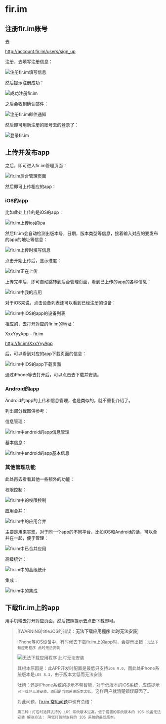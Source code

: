 # fir.im

## 注册fir.im账号

去

http://account.fir.im/users/sign_up

注册，去填写注册信息：

![注册fir.im填写信息](../../assets/img/register_and_fill_out_info.png)

然后提示注册成功：

![成功注册fir.im](../../assets/img/register_fir_im_complete.png)

之后会收到确认邮件：

![注册fir.im邮件通知](../../assets/img/fir_im_register_notice_mail.png)

然后即可用新注册的账号去的登录了：

![登录fir.im](../../assets/img/login_fir_im.png)

## 上传并发布app

之后，即可进入fir.im管理页面：

![fir.im后台管理页面](../../assets/img/fir_im_admin_page.png)

然后即可上传相应的app：

### iOS的app

比如此处上传的是iOS的app：

![fir.im上传ios的ipa](../../assets/img/fir_im_upload_ios_ipa.png)

然后fir.im会自动检测出版本号，日期，版本类型等信息，接着输入对应的要发布的app的地址等信息：

![fir.im上传时填写信息](../../assets/img/fir_im_upload_fill_ino.png)

点击开始上传后，显示进度：

![fir.im正在上传](../../assets/img/fir_im_is_uploading.png)

上传完毕后，即可自动跳转到后台管理页面，看到已上传的app的各种信息：

![fir.im中我的应用](../../assets/img/fir_im_my_app.png)

对于iOS来说，点击设备列表还可以看到已经注册的设备：

![fir.im中iOS的app的设备列表](../../assets/img/fir_im_ios_app_device_list.png)

相应的，去打开对应的fir.im的地址：

XxxYyyApp – fir.im

http://fir.im/XxxYyyApp

后，可以看到对应的app下载页面的信息：

![fir.im中iOS的app下载页面](../../assets/img/fir_im_ios_app_release_page.png)

通过iPhone等去打开后，可以点击去下载并安装。

### Android的app

Android的app的上传和信息管理，也是类似的，就不重复介绍了。

列出部分截图供参考：

信息管理：

![fir.im中android的app信息管理](../../assets/img/fir_im_android_app_info_manage.png)

基本信息：

![fir.im中android的app基本信息](../../assets/img/fir_im_android_app_basic_info.png)

### 其他管理功能

此处再去看看其他一些额外的功能：

权限控制：

![fir.im中的权限控制](../../assets/img/fir_im_access_control.png)

应用合并：

![fir.im中的应用合并](../../assets/img/fir_im_app_merge.png)

主要是用来实现，对于同一个app的不同平台，比如iOS和Android的话，可以合并在一起，便于管理：

![fir.im中已合并应用](../../assets/img/fir_im_merged_app.png)

高级统计：

![fir.im中的高级统计](../../assets/img/fir_im_advanced_analysis.png)

集成：

![fir.im中的集成](../../assets/img/fir_im_integration.png)

## 下载fir.im上的app

用手机端去打开对应页面，然后按照提示去点击下载即可。

> [!WARNING|title:iOS的错误：**无法下载应用程序 此时无法安装**]
> 
> iPhone等iOS设备中，有时候去下载fir.im上的app时，会提示出错：`无法下载应用程序 此时无法安装`
> 
> ![无法下载应用程序 此时无法安装](../../assets/img/fir_im_can_not_download_app.png)
> 
> 其根本原因是：此APP开发时配置是最低只支持`iOS 9.0`，而此处iPhone系统版本是`iOS 8.3`，由于版本太低而无法安装
> 
> 吐槽：还是iPhone系统的提示不够智能，对于低版本的iOS系统，应该提示`已下载但无法安装，原因是当前系统版本太低`，这样用户就清楚错误原因了。
> 
> 对此问题，[fir.im 常见问题](http://blog.fir.im/faq01/)中也有总结：
> 
> `第三种：打包时选择支持的 iOS 系统版本过高，低于设置的系统版本的 iOS 设备无法安装
解决方法： 降低打包时支持的 iOS 系统的最低版本。`